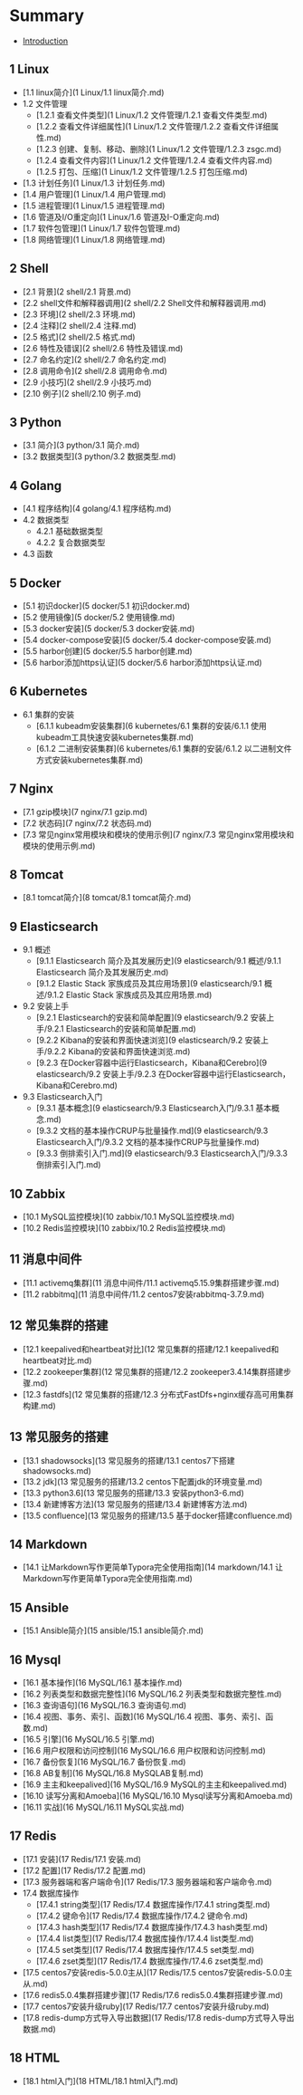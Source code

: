 # Summary

* [Introduction](README.md)

## 1 Linux
* [1.1 linux简介](1 Linux/1.1 linux简介.md)
* 1.2 文件管理
    * [1.2.1 查看文件类型](1 Linux/1.2 文件管理/1.2.1 查看文件类型.md)
    * [1.2.2 查看文件详细属性](1 Linux/1.2 文件管理/1.2.2 查看文件详细属性.md)
    * [1.2.3 创建、复制、移动、删除](1 Linux/1.2 文件管理/1.2.3 zsgc.md)
    * [1.2.4 查看文件内容](1 Linux/1.2 文件管理/1.2.4 查看文件内容.md)
    * [1.2.5 打包、压缩](1 Linux/1.2 文件管理/1.2.5 打包压缩.md)
* [1.3 计划任务](1 Linux/1.3 计划任务.md)
* [1.4 用户管理](1 Linux/1.4 用户管理.md)
* [1.5 进程管理](1 Linux/1.5 进程管理.md)
* [1.6 管道及I/O重定向](1 Linux/1.6 管道及I-O重定向.md)
* [1.7 软件包管理](1 Linux/1.7 软件包管理.md)
* [1.8 网络管理](1 Linux/1.8 网络管理.md)

## 2 Shell
* [2.1 背景](2 shell/2.1 背景.md)
* [2.2 shell文件和解释器调用](2 shell/2.2 Shell文件和解释器调用.md)
* [2.3 环境](2 shell/2.3 环境.md)
* [2.4 注释](2 shell/2.4 注释.md)
* [2.5 格式](2 shell/2.5 格式.md)
* [2.6 特性及错误](2 shell/2.6 特性及错误.md)
* [2.7 命名约定](2 shell/2.7 命名约定.md)
* [2.8 调用命令](2 shell/2.8 调用命令.md)
* [2.9 小技巧](2 shell/2.9 小技巧.md)
* [2.10 例子](2 shell/2.10 例子.md)

## 3 Python
* [3.1 简介](3 python/3.1 简介.md)
* [3.2 数据类型](3 python/3.2 数据类型.md)

## 4 Golang
* [4.1 程序结构](4 golang/4.1 程序结构.md)
* 4.2 数据类型
    * 4.2.1 基础数据类型
    * 4.2.2 复合数据类型
* 4.3 函数

## 5 Docker
* [5.1 初识docker](5 docker/5.1 初识docker.md)
* [5.2 使用镜像](5 docker/5.2 使用镜像.md)
* [5.3 docker安装](5 docker/5.3 docker安装.md)
* [5.4 docker-compose安装](5 docker/5.4 docker-compose安装.md)
* [5.5 harbor创建](5 docker/5.5 harbor创建.md)
* [5.6 harbor添加https认证](5 docker/5.6 harbor添加https认证.md)

## 6 Kubernetes
* 6.1 集群的安装
    * [6.1.1 kubeadm安装集群](6 kubernetes/6.1 集群的安装/6.1.1 使用kubeadm工具快速安装kubernetes集群.md)
    * [6.1.2 二进制安装集群](6 kubernetes/6.1 集群的安装/6.1.2 以二进制文件方式安装kubernetes集群.md)

## 7 Nginx
* [7.1 gzip模块](7 nginx/7.1 gzip.md)
* [7.2 状态码](7 nginx/7.2 状态码.md)
* [7.3 常见nginx常用模块和模块的使用示例](7 nginx/7.3 常见nginx常用模块和模块的使用示例.md)

## 8 Tomcat
* [8.1 tomcat简介](8 tomcat/8.1 tomcat简介.md)

## 9 Elasticsearch
* 9.1 概述
    * [9.1.1 Elasticsearch 简介及其发展历史](9 elasticsearch/9.1 概述/9.1.1 Elasticsearch 简介及其发展历史.md)
    * [9.1.2 Elastic Stack 家族成员及其应用场景](9 elasticsearch/9.1 概述/9.1.2 Elastic Stack 家族成员及其应用场景.md)
* 9.2 安装上手
    * [9.2.1 Elasticsearch的安装和简单配置](9 elasticsearch/9.2 安装上手/9.2.1 Elasticsearch的安装和简单配置.md)
    * [9.2.2 Kibana的安装和界面快速浏览](9 elasticsearch/9.2 安装上手/9.2.2 Kibana的安装和界面快速浏览.md)
    * [9.2.3 在Docker容器中运行Elasticsearch，Kibana和Cerebro](9 elasticsearch/9.2 安装上手/9.2.3 在Docker容器中运行Elasticsearch，Kibana和Cerebro.md)
* 9.3 Elasticsearch入门
    * [9.3.1 基本概念](9 elasticsearch/9.3 Elasticsearch入门/9.3.1 基本概念.md)
    * [9.3.2 文档的基本操作CRUP与批量操作.md](9 elasticsearch/9.3 Elasticsearch入门/9.3.2 文档的基本操作CRUP与批量操作.md)
    * [9.3.3 倒排索引入门.md](9 elasticsearch/9.3 Elasticsearch入门/9.3.3 倒排索引入门.md)

## 10 Zabbix
* [10.1 MySQL监控模块](10 zabbix/10.1 MySQL监控模块.md)
* [10.2 Redis监控模块](10 zabbix/10.2 Redis监控模块.md)

## 11 消息中间件
* [11.1 activemq集群](11 消息中间件/11.1 activemq5.15.9集群搭建步骤.md)
* [11.2 rabbitmq](11 消息中间件/11.2 centos7安装rabbitmq-3.7.9.md)

## 12 常见集群的搭建
* [12.1 keepalived和heartbeat对比](12 常见集群的搭建/12.1 keepalived和heartbeat对比.md)
* [12.2 zookeeper集群](12 常见集群的搭建/12.2 zookeeper3.4.14集群搭建步骤.md)
* [12.3 fastdfs](12 常见集群的搭建/12.3 分布式FastDfs+nginx缓存高可用集群构建.md)

## 13 常见服务的搭建
* [13.1 shadowsocks](13 常见服务的搭建/13.1 centos7下搭建shadowsocks.md)
* [13.2 jdk](13 常见服务的搭建/13.2 centos下配置jdk的环境变量.md)
* [13.3 python3.6](13 常见服务的搭建/13.3 安装python3-6.md)
* [13.4 新建博客方法](13 常见服务的搭建/13.4 新建博客方法.md)
* [13.5 confluence](13 常见服务的搭建/13.5 基于docker搭建confluence.md)

## 14 Markdown
* [14.1 让Markdown写作更简单Typora完全使用指南](14 markdown/14.1 让Markdown写作更简单Typora完全使用指南.md)

## 15 Ansible
* [15.1 Ansible简介](15 ansible/15.1 ansible简介.md)

## 16 Mysql
* [16.1 基本操作](16 MySQL/16.1 基本操作.md)
* [16.2 列表类型和数据完整性](16 MySQL/16.2 列表类型和数据完整性.md)
* [16.3 查询语句](16 MySQL/16.3 查询语句.md)
* [16.4 视图、事务、索引、函数](16 MySQL/16.4 视图、事务、索引、函数.md)
* [16.5 引擎](16 MySQL/16.5 引擎.md)
* [16.6 用户权限和访问控制](16 MySQL/16.6 用户权限和访问控制.md)
* [16.7 备份恢复](16 MySQL/16.7 备份恢复.md)
* [16.8 AB复制](16 MySQL/16.8 MySQLAB复制.md)
* [16.9 主主和keepalived](16 MySQL/16.9 MySQL的主主和keepalived.md)
* [16.10 读写分离和Amoeba](16 MySQL/16.10 Mysql读写分离和Amoeba.md)
* [16.11 实战](16 MySQL/16.11 MySQL实战.md)

## 17 Redis
* [17.1 安装](17 Redis/17.1 安装.md)
* [17.2 配置](17 Redis/17.2 配置.md)
* [17.3 服务器端和客户端命令](17 Redis/17.3 服务器端和客户端命令.md)
* 17.4 数据库操作
    * [17.4.1 string类型](17 Redis/17.4 数据库操作/17.4.1 string类型.md)
    * [17.4.2 键命令](17 Redis/17.4 数据库操作/17.4.2 键命令.md)
    * [17.4.3 hash类型](17 Redis/17.4 数据库操作/17.4.3 hash类型.md)
    * [17.4.4 list类型](17 Redis/17.4 数据库操作/17.4.4 list类型.md)
    * [17.4.5 set类型](17 Redis/17.4 数据库操作/17.4.5 set类型.md)
    * [17.4.6 zset类型](17 Redis/17.4 数据库操作/17.4.6 zset类型.md)
* [17.5 centos7安装redis-5.0.0主从](17 Redis/17.5 centos7安装redis-5.0.0主从.md)
* [17.6 redis5.0.4集群搭建步骤](17 Redis/17.6 redis5.0.4集群搭建步骤.md)
* [17.7 centos7安装升级ruby](17 Redis/17.7 centos7安装升级ruby.md)
* [17.8 redis-dump方式导入导出数据](17 Redis/17.8 redis-dump方式导入导出数据.md)

## 18 HTML
* [18.1 html入门](18 HTML/18.1 html入门.md)

